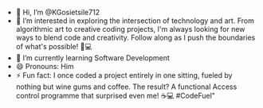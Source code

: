 - 👋 Hi, I’m @KGosietsile712
- 👀 I’m interested in exploring the intersection of technology and art. From algorithmic art to creative coding projects, I'm always looking for new ways to blend code and creativity.
  Follow along as I push the boundaries of what's possible! 🎨💻 
- 🌱 I’m currently learning Software Development 
- 😄 Pronouns: Him
- ⚡ Fun fact: I once coded a project entirely in one sitting, fueled by nothing but wine gums and coffee. The result? A functional Access control programme that surprised even me! ☕️💻 #CodeFuel"

<!---
KGosietsile712/KGosietsile712 is a ✨ special ✨ repository because its `README.md` (this file) appears on your GitHub profile.
You can click the Preview link to take a look at your changes.
--->
